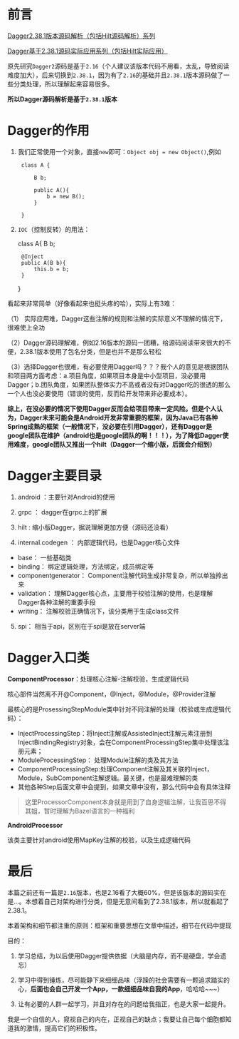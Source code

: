 

# 前言 #

[Dagger2.38.1版本源码解析（包括Hilt源码解析）系列](https://github.com/hellogaod/DaggerCodeParse-2.38.1base/tree/master/%E6%BA%90%E7%A0%81%E8%A7%A3%E6%9E%90%E7%B3%BB%E5%88%97%E6%96%87%E7%AB%A0)

[Dagger基于2.38.1源码实际应用系列（包括Hilt实际应用）](https://github.com/hellogaod/DaggerCodeParse-2.38.1base/tree/master/Dagger%E5%9F%BA%E4%BA%8E2.38.1%E6%BA%90%E7%A0%81%E7%90%86%E8%A7%A3%E6%B3%A8%E8%A7%A3)

原先研究`Dagger2`源码是基于`2.16`（个人建议该版本代码不用看，太乱，导致阅读难度加大），后来切换到`2.38.1`，因为有了`2.16`的基础并且`2.38.1`版本源码做了一些分类处理，所以理解起来容易很多。

**所以Dagger源码解析是基于`2.38.1`版本**

# Dagger的作用 #



1. 我们正常使用一个对象，直接`new`即可：`Object obj = new Object()`,例如


		class A {
	
			B b;
			
			public A(){
				b = new B();
			}
			
		}

2. `IOC`（控制反转）的用法：

	class A{
		B b;

		@Inject
		public A(B b){
			this.b = b;
		} 
	}

看起来非常简单（好像看起来也挺头疼的哈），实际上有3难：

（1） 实际应用难，Dagger这些注解的规则和注解的实际意义不理解的情况下，很难使上全功

（2）Dagger源码理解难，例如2.16版本的源码一团糟，给源码阅读带来很大的不便，2.38.1版本使用了包名分类，但是也并不是那么轻松

（3）选择Dagger也很难，有必要使用Dagger吗？？？我个人的意见是根据团队和项目两方面考虑：a.项目角度，如果项目本身是中小型项目，没必要用Dagger；b.团队角度，如果团队整体实力不高或者没有对Dagger吃的很透的那么一个人也没必要使用（错误的使用，反而给开发带来非必要成本）。

**综上，在没必要的情况下使用Dagger反而会给项目带来一定风险。但是个人认为，Dagger未来可能会是Android开发非常重要的框架，因为Java已有各种Spring成熟的框架（一般情况下，没必要在引用Dagger），还有Dagger是google团队在维护（android也是google团队的啊！！！），为了降低Dagger使用难度，google团队又推出一个hilt（Dagger一个缩小版，后面会介绍到）**


# Dagger主要目录 #

1. android ：主要针对Android的使用

2. grpc ： dagger在grpc上的扩展

3. hilt : 缩小版Dagger，据说理解更加方便（源码还没看）

4. internal.codegen ： 内部逻辑代码，也是Dagger核心文件

 - base： 一些基础类
 - binding： 绑定逻辑处理，方法绑定，成员绑定等
 - componentgenerator： Component注解代码生成非常复杂，所以单独拎出来
 - validation： 理解Dagger核心点，主要用于校验注解的使用，也是理解Dagger各种注解的重要手段
 - writing： 注解校验正确情况下，该分类用于生成class文件

5. spi： 相当于api，区别在于spi是放在server端

# Dagger入口类 #

**ComponentProcessor**：处理核心注解-注解校验，生成逻辑代码

核心部件当然离不开@Component，@Inject，@Module，@Provider注解

最核心的是ProsessingStepModule类中针对不同注解的处理（校验或生成逻辑代码）：

- InjectProcessingStep：将Inject注解或AssistedInject注解元素注册到InjectBindingRegistry对象，会在ComponentProcessingStep集中处理该注册元素；
- ModuleProcessingStep： 处理Module注解的类及其方法
- ComponentProcessingStep:处理Component注解及其关联的Inject，Module，SubComponent注解逻辑。最关键，也是最难理解的类
- 其他各种Step后面文章中会提到，如果文章中没有，那么代码中会有具体注释

> 这里ProcessorComponent本身就是用到了自身逻辑注解，让我百思不得其姐，暂时理解为Bazel语言的一种福利

**AndroidProcessor**

该类主要针对android使用MapKey注解的校验，以及生成逻辑代码

	
# 最后 #

本篇之前还有一篇是`2.16`版本，也是2.16看了大概60%，但是该版本的源码实在是...。本想着自己对架构进行分类，但是无意间看到了2.38.1版本，所以就看起了2.38.1。

本着架构和细节都注重的原则：框架和重要思想在文章中描述，细节在代码中提现

目的：

1. 学习总结，为以后使用Dagger提供依据（大脑是内存，而不是硬盘，学会遗忘）

2. 学习中得到锤炼，尽可能静下来细细品味（浮躁的社会需要有一颗追求踏实的心，**后面也会自己开发一个App，一款细细品味自我的App**，哈哈哈~~~）

3. 让有必要的人群一起学习，并且对存在的问题给我指正，也是大家一起提升。


我是一个自信的人，窥视自己的内在，正视自己的缺点；我要让自己每个细胞都知道我的激情，提高它们的积极性。
